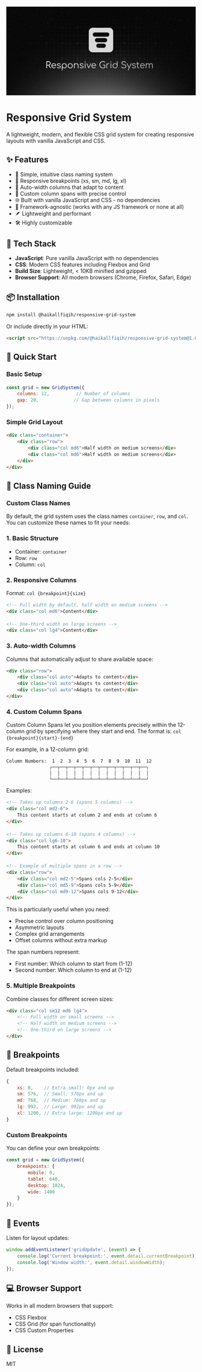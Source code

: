 ![Responsive Grid System Banner](https://github.com/haikallfiqih/responsive-grid-system/blob/main/src/rgs.png)


# Responsive Grid System

A lightweight, modern, and flexible CSS grid system for creating responsive layouts with vanilla JavaScript and CSS.

## ✨ Features

- 🎯 Simple, intuitive class naming system
- 🔄 Responsive breakpoints (xs, sm, md, lg, xl)
- 📱 Auto-width columns that adapt to content
- 🎨 Custom column spans with precise control
- 🌐 Built with vanilla JavaScript and CSS - no dependencies
- 🔌 Framework-agnostic (works with any JS framework or none at all)
- 🪶 Lightweight and performant
- 🛠 Highly customizable

## 🔧 Tech Stack

- **JavaScript**: Pure vanilla JavaScript with no dependencies
- **CSS**: Modern CSS features including Flexbox and Grid
- **Build Size**: Lightweight, < 10KB minified and gzipped
- **Browser Support**: All modern browsers (Chrome, Firefox, Safari, Edge)

## 📦 Installation

```bash
npm install @haikallfiqih/responsive-grid-system
```

Or include directly in your HTML:

```html
<script src="https://unpkg.com/@haikallfiqih/responsive-grid-system@1.0.0/src/grid-system.js"></script>
```

## 🚀 Quick Start

### Basic Setup

```javascript
const grid = new GridSystem({
    columns: 12,          // Number of columns
    gap: 20,             // Gap between columns in pixels
});
```

### Simple Grid Layout

```html
<div class="container">
    <div class="row">
        <div class="col md6">Half width on medium screens</div>
        <div class="col md6">Half width on medium screens</div>
    </div>
</div>
```

## 📖 Class Naming Guide
### Custom Class Names

By default, the grid system uses the class names `container`, `row`, and `col`. You can customize these names to fit your needs:

### 1. Basic Structure

- Container: `container`
- Row: `row`
- Column: `col`

### 2. Responsive Columns

Format: `col {breakpoint}{size}`

```html
<!-- Full width by default, half width on medium screens -->
<div class="col md6">Content</div>

<!-- One-third width on large screens -->
<div class="col lg4">Content</div>
```

### 3. Auto-width Columns

Columns that automatically adjust to share available space:

```html
<div class="row">
    <div class="col auto">Adapts to content</div>
    <div class="col auto">Adapts to content</div>
    <div class="col auto">Adapts to content</div>
</div>
```

### 4. Custom Column Spans

Custom Column Spans let you position elements precisely within the 12-column grid by specifying where they start and end. The format is:
`col {breakpoint}{start}-{end}`

For example, in a 12-column grid:
```
Column Numbers:  1  2  3  4  5  6  7  8  9  10  11  12
                ┌──┬──┬──┬──┬──┬──┬──┬──┬──┬──┬──┬──┐
                │  │  │  │  │  │  │  │  │  │  │  │  │
                └──┴──┴──┴──┴──┴──┴──┴──┴──┴──┴──┴──┘
```

Examples:
```html
<!-- Takes up columns 2-6 (spans 5 columns) -->
<div class="col md2-6">
    This content starts at column 2 and ends at column 6
</div>

<!-- Takes up columns 6-10 (spans 4 columns) -->
<div class="col lg6-10">
    This content starts at column 6 and ends at column 10
</div>

<!-- Example of multiple spans in a row -->
<div class="row">
    <div class="col md2-5">Spans cols 2-5</div>
    <div class="col md5-9">Spans cols 5-9</div>
    <div class="col md9-12">Spans cols 9-12</div>
</div>
```

This is particularly useful when you need:
- Precise control over column positioning
- Asymmetric layouts
- Complex grid arrangements
- Offset columns without extra markup

The span numbers represent:
- First number: Which column to start from (1-12)
- Second number: Which column to end at (1-12)

### 5. Multiple Breakpoints

Combine classes for different screen sizes:

```html
<div class="col sm12 md6 lg4">
    <!-- Full width on small screens -->
    <!-- Half width on medium screens -->
    <!-- One-third on large screens -->
</div>
```

## 📱 Breakpoints

Default breakpoints included:

```javascript
{
    xs: 0,    // Extra small: 0px and up
    sm: 576,  // Small: 576px and up
    md: 768,  // Medium: 768px and up
    lg: 992,  // Large: 992px and up
    xl: 1200, // Extra large: 1200px and up
}
```

### Custom Breakpoints

You can define your own breakpoints:

```javascript
const grid = new GridSystem({
    breakpoints: {
        mobile: 0,
        tablet: 640,
        desktop: 1024,
        wide: 1400
    }
});
```


## 🔄 Events

Listen for layout updates:

```javascript
window.addEventListener('gridUpdate', (event) => {
    console.log('Current breakpoint:', event.detail.currentBreakpoint);
    console.log('Window width:', event.detail.windowWidth);
});
```

## 💻 Browser Support

Works in all modern browsers that support:

- CSS Flexbox
- CSS Grid (for span functionality)
- CSS Custom Properties

## 📄 License

MIT
